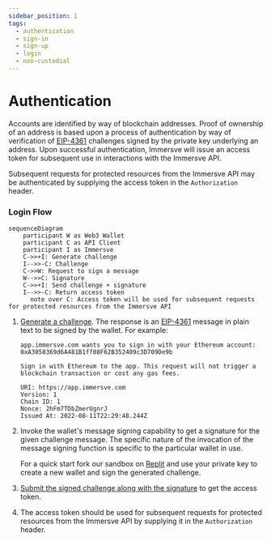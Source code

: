 ```yaml
---
sidebar_position: 1
tags:
  - authentication
  - sign-in
  - sign-up
  - login
  - non-custodial
---
```


# Authentication

Accounts are identified by way of blockchain addresses. Proof of ownership of an address is based upon a process of authentication by way of verification of [EIP-4361](https://eips.ethereum.org/EIPS/eip-4361) challenges signed by the private key underlying an address. Upon successful authentication, Immersve will issue an access token for subsequent use in interactions with the Immersve API.

Subsequent requests for protected resources from the Immersve API may be authenticated by supplying the access token in the `Authorization` header.

### Login Flow

```mermaid
sequenceDiagram
    participant W as Web3 Wallet
    participant C as API Client
    participant I as Immersve
    C->>+I: Generate challenge
    I-->>-C: Challenge
    C->>W: Request to sign a message
    W-->>C: Signature
    C->>+I: Send challenge + signature
    I-->>-C: Return access token
	  note over C: Access token will be used for subsequent requests for protected resources from the Immersve API
```

1. [Generate a challenge](/api-reference/generate-challenge). The response is an [EIP-4361](https://eips.ethereum.org/EIPS/eip-4361) message in plain text to be signed by the wallet. For example:

   ```
   app.immersve.com wants you to sign in with your Ethereum account:
   0xA3058369d6A481B1ff08F62B352409c3D709De9b

   Sign in with Ethereum to the app. This request will not trigger a blockchain transaction or cost any gas fees.

   URI: https://app.immersve.com
   Version: 1
   Chain ID: 1
   Nonce: 2hFm7TDbZmerUgnrJ
   Issued At: 2022-08-11T22:29:48.244Z
   ```

2. Invoke the wallet's message signing capability to get a signature for the given challenge message. The specific nature of the invocation of the message signing function is specific to the particular wallet in use.

   For a quick start fork our sandbox on [Replit](https://replit.com/@Immersve/Authentication-Sign-Challenge?v=1) and use your private key to create a new wallet and sign the generated challenge.

3. [Submit the signed challenge along with the signature](/api-reference/login) to get the access token.
4. The access token should be used for subsequent requests for protected resources from the Immersve API by supplying it in the `Authorization` header.
